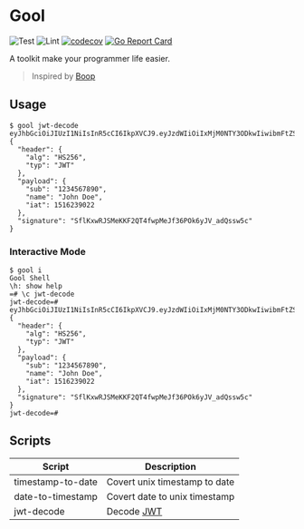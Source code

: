 # Gool

![Test](https://github.com/cloudingcity/gool/workflows/Test/badge.svg)
![Lint](https://github.com/cloudingcity/gool/workflows/Lint/badge.svg)
[![codecov](https://codecov.io/gh/cloudingcity/gool/branch/master/graph/badge.svg)](https://codecov.io/gh/cloudingcity/gool)
[![Go Report Card](https://goreportcard.com/badge/github.com/cloudingcity/gool)](https://goreportcard.com/report/github.com/cloudingcity/gool)

A toolkit make your programmer life easier.

> Inspired by [Boop](https://github.com/IvanMathy/Boop)

## Usage

```shell script
$ gool jwt-decode eyJhbGciOiJIUzI1NiIsInR5cCI6IkpXVCJ9.eyJzdWIiOiIxMjM0NTY3ODkwIiwibmFtZSI6IkpvaG4gRG9lIiwiaWF0IjoxNTE2MjM5MDIyfQ.SflKxwRJSMeKKF2QT4fwpMeJf36POk6yJV_adQssw5c
{
  "header": {
    "alg": "HS256",
    "typ": "JWT"
  },
  "payload": {
    "sub": "1234567890",
    "name": "John Doe",
    "iat": 1516239022
  },
  "signature": "SflKxwRJSMeKKF2QT4fwpMeJf36POk6yJV_adQssw5c"
}
```

### Interactive Mode

```shell script
$ gool i
Gool Shell
\h: show help
=# \c jwt-decode
jwt-decode=# eyJhbGciOiJIUzI1NiIsInR5cCI6IkpXVCJ9.eyJzdWIiOiIxMjM0NTY3ODkwIiwibmFtZSI6IkpvaG4gRG9lIiwiaWF0IjoxNTE2MjM5MDIyfQ.SflKxwRJSMeKKF2QT4fwpMeJf36POk6yJV_adQssw5c
{
  "header": {
    "alg": "HS256",
    "typ": "JWT"
  },
  "payload": {
    "sub": "1234567890",
    "name": "John Doe",
    "iat": 1516239022
  },
  "signature": "SflKxwRJSMeKKF2QT4fwpMeJf36POk6yJV_adQssw5c"
}
jwt-decode=#
```


## Scripts

| Script            | Description                   |
|-------------------|-------------------------------|
| timestamp-to-date | Covert unix timestamp to date |
| date-to-timestamp | Covert date to unix timestamp |
| jwt-decode        | Decode [JWT](https://jwt.io/) |


